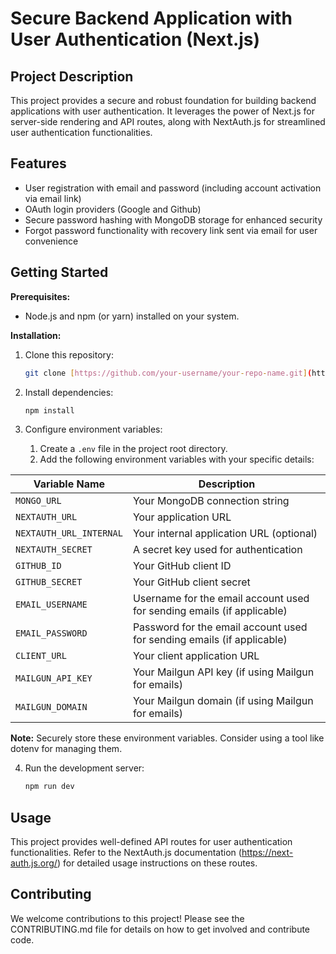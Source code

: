 # Secure Backend Application with User Authentication (Next.js)

## Project Description

This project provides a secure and robust foundation for building backend applications with user authentication. It leverages the power of Next.js for server-side rendering and API routes, along with NextAuth.js for streamlined user authentication functionalities.

## Features

- User registration with email and password (including account activation via email link)
- OAuth login providers (Google and Github)
- Secure password hashing with MongoDB storage for enhanced security
- Forgot password functionality with recovery link sent via email for user convenience

## Getting Started

**Prerequisites:**

- Node.js and npm (or yarn) installed on your system.

**Installation:**

1. Clone this repository:

   ```bash
   git clone [https://github.com/your-username/your-repo-name.git](https://github.com/your-username/your-repo-name.git)

   ```

2. Install dependencies:

   ```bash
   npm install

   ```

3. Configure environment variables:

   1. Create a `.env` file in the project root directory.
   2. Add the following environment variables with your specific details:

| Variable Name           | Description                                                            |
| ----------------------- | ---------------------------------------------------------------------- |
| `MONGO_URL`             | Your MongoDB connection string                                         |
| `NEXTAUTH_URL`          | Your application URL                                                   |
| `NEXTAUTH_URL_INTERNAL` | Your internal application URL (optional)                               |
| `NEXTAUTH_SECRET`       | A secret key used for authentication                                   |
| `GITHUB_ID`             | Your GitHub client ID                                                  |
| `GITHUB_SECRET`         | Your GitHub client secret                                              |
| `EMAIL_USERNAME`        | Username for the email account used for sending emails (if applicable) |
| `EMAIL_PASSWORD`        | Password for the email account used for sending emails (if applicable) |
| `CLIENT_URL`            | Your client application URL                                            |
| `MAILGUN_API_KEY`       | Your Mailgun API key (if using Mailgun for emails)                     |
| `MAILGUN_DOMAIN`        | Your Mailgun domain (if using Mailgun for emails)                      |

**Note:** Securely store these environment variables. Consider using a tool like dotenv for managing them.

4. Run the development server:
   ```bash
   npm run dev
   ```

## Usage

This project provides well-defined API routes for user authentication functionalities. Refer to the NextAuth.js documentation (https://next-auth.js.org/) for detailed usage instructions on these routes.

## Contributing

We welcome contributions to this project! Please see the CONTRIBUTING.md file for details on how to get involved and contribute code.

